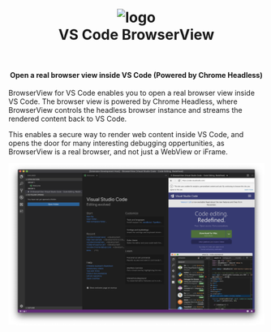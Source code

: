 <h1 align="center">
  <br>
    <img src="https://github.com/auchenberg/vscode-browserview/blob/master/resources/icon.svg?raw=true" alt="logo" width="100">
  <br>
  VS Code BrowserView
  <br>
  <br>
</h1>

<h4 align="center">Open a real browser view inside VS Code (Powered by Chrome Headless)</h4>


BrowserView for VS Code enables you to open a real browser view inside VS Code. The browser view is powered by Chrome Headless, where BrowserView controls the headless browser instance and streams the rendered content back to VS Code. 

This enables a secure way to render web content inside VS Code, and opens the door for many interesting debugging oppertunities, as BrowserView is a real browser, and not just a WebView or iFrame.


![](resources/screenshot.png)


